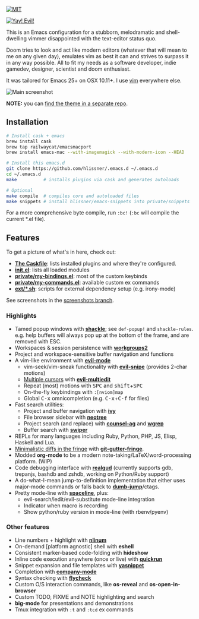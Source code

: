 [![MIT](https://img.shields.io/badge/license-MIT-green.svg)](./LICENSE)

[![Yay! Evil!](https://raw.githubusercontent.com/hlissner/.emacs.d/screenshots/cacochan.png)](http://ultravioletbat.deviantart.com/art/Yay-Evil-111710573)

This is an Emacs configuration for a stubborn, melodramatic and shell-dwelling
vimmer disappointed with the text-editor status quo.

Doom tries to look and act like modern editors (whatever that will mean to me on
any given day), emulates vim as best it can and strives to surpass it in any way
possible. All to fit my needs as a software developer, indie gamedev, designer,
scientist and doom enthusiast.

It was tailored for Emacs 25+ on OSX 10.11+. I use [vim] everywhere else.

![Main screenshot](https://raw.githubusercontent.com/hlissner/.emacs.d/screenshots/main.png?raw=true)

**NOTE:** you can [find the theme in a separate repo](https://github.com/hlissner/emacs-doom-theme).

## Installation

```bash
# Install cask + emacs
brew install cask
brew tap railwaycat/emacsmacport
brew install emacs-mac --with-imagemagick --with-modern-icon --HEAD

# Install this emacs.d
git clone https://github.com/hlissner/.emacs.d ~/.emacs.d
cd ~/.emacs.d
make          # installs plugins via cask and generates autoloads

# Optional
make compile  # compiles core and autoloaded files
make snippets # install hlissner/emacs-snippets into private/snippets
```

For a more comprehensive byte compile, run `:bc!` (`:bc` will compile the
current *.el file).

## Features

To get a picture of what's in here, check out:

* **[The Caskfile](Cask)**: lists installed plugins and where they're configured.
* **[init.el](init.el)**: lists all loaded modules
* **[private/my-bindings.el](private/my-bindings.el)**: most of the custom keybinds
* **[private/my-commands.el](private/my-commands.el)**: available custom ex commands
* **[ext/*.sh](ext/)**: scripts for external dependency setup (e.g. irony-mode)

See screenshots in the [screenshots branch][sc].

### Highlights

* Tamed popup windows with **[shackle]**; see `def-popup!` and `shackle-rules`.
  e.g. help buffers will always pop up at the bottom of the frame, and are
  removed with ESC.
* Workspaces & session persistence with **[workgroups2]**
* Project and workspace-sensitive buffer navigation and functions
* A vim-like environment with **[evil-mode]**
  * vim-seek/vim-sneak functionality with **[evil-snipe]** (provides 2-char motions)
  * [Multiple cursors][sc-multiedit] with **[evil-multiedit]**
  * Repeat (most) motions with <kbd>SPC</kbd> and
    <kbd>shift</kbd>+<kbd>SPC</kbd>
  * On-the-fly keybindings with `:[nviom]map`
  * Global <kbd>C-x</kbd> omnicompletion (e.g. <kbd>C-x</kbd>+<kbd>C-f</kbd> for
    files)
* Fast search utilities:
  * Project and buffer navigation with **[ivy]**
  * File browser sidebar with **[neotree]**
  * Project search (and replace) with **[counsel-ag]** and **[wgrep]**
  * Buffer search with **[swiper]**
* REPLs for many languages including Ruby, Python, PHP, JS, Elisp, Haskell and
  Lua.
* [Minimalistic diffs in the fringe][sc-diffs] with **[git-gutter-fringe]**.
* Modded **org-mode** to be a modern note-taking/LaTeX/word-processing platform. (WIP)
* Code debugging interface with **[realgud]** (currently supports gdb, trepanjs,
  bashdb and zshdb, working on Python/Ruby support)
* A do-what-I-mean jump-to-definition implementation that either uses major-mode
  commands or falls back to **[dumb-jump]**/ctags.
* Pretty mode-line with **[spaceline]**, plus:
  * evil-search/iedit/evil-substitute mode-line integration
  * Indicator when macro is recording<br/>
  * Show python/ruby version in mode-line (with rbenv/pyenv)


### Other features

* Line numbers + highlight with **[nlinum]**
* On-demand [platform agnostic] shell with **eshell**
* Consistent marker-based code-folding with **hideshow**
* Inline code execution anywhere (once or live) with **[quickrun]**
* Snippet expansion and file templates with **[yasnippet]**
* Completion with **[company-mode]**
* Syntax checking with **[flycheck]**
* Custom O/S interaction commands, like **os-reveal** and **os-open-in-browser**
* Custom TODO, FIXME and NOTE highlighting and search
* **big-mode** for presentations and demonstrations
* Tmux integration with `:t` and `:tcd` ex commands


[auto-yasnippet]: https://melpa.org/#/auto-yasnippet
[company-mode]: https://melpa.org/#/company
[counsel-ag]: https://melpa.org/#/counsel
[dumb-jump]: https://melpa.org/#/dumb-jump
[evil-mode]: https://melpa.org/#/evil
[evil-multiedit]: https://melpa.org/#/evil-multiedit
[evil-snipe]: https://melpa.org/#/evil-snipe
[flycheck]: https://melpa.org/#/flycheck
[git-gutter-fringe]: https://melpa.org/#/git-gutter-fringe
[ivy]: https://melpa.org/#/ivy
[neotree]: https://melpa.org/#/neotree
[nlinum]: http://elpa.gnu.org/packages/nlinum.html
[quickrun]: https://melpa.org/#/quickrun
[realgud]: https://melpa.org/#/realgud
[repl-toggle]: https://melpa.org/#/repl-toggle
[shackle]: https://melpa.org/#/shackle
[spaceline]: https://melpa.org/#/spaceline
[swiper]: https://melpa.org/#/swiper
[workgroups2]: https://melpa.org/#/workgroups2
[wgrep]: https://melpa.org/#/wgrep
[yasnippet]: https://melpa.org/#/yasnippet

[sc]: https://github.com/hlissner/.emacs.d/tree/screenshots
[sc-diffs]: https://github.com/hlissner/.emacs.d/blob/screenshots/git-gutter.png?raw=true
[sc-multiedit]: https://raw.githubusercontent.com/hlissner/evil-multiedit/screenshots/main.gif?raw=true
[vim]: https://github.com/hlissner/.vim

